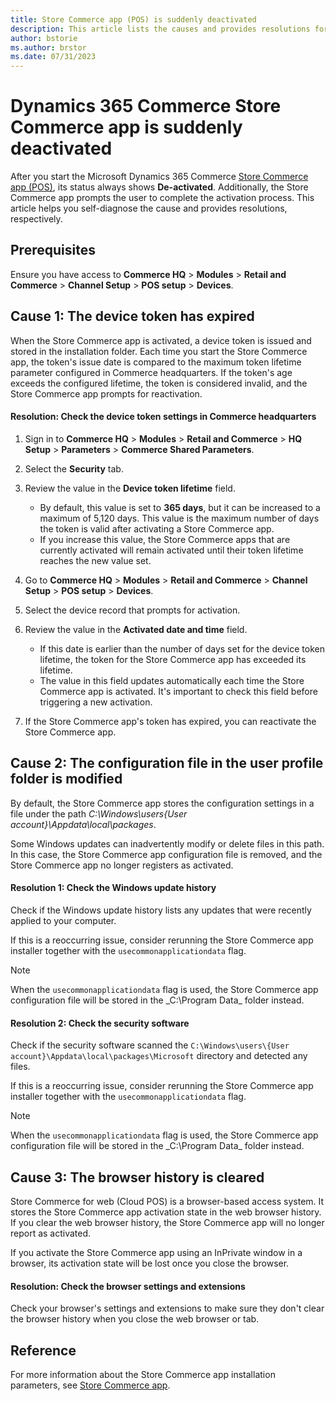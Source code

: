 ```yaml
---
title: Store Commerce app (POS) is suddenly deactivated
description: This article lists the causes and provides resolutions for the issue that the Store Commerce app (POS) is deactivated.
author: bstorie
ms.author: brstor
ms.date: 07/31/2023
---
```

# Dynamics 365 Commerce Store Commerce app is suddenly deactivated

After you start the Microsoft Dynamics 365 Commerce [Store Commerce app (POS)](/dynamics365/commerce/dev-itpro/store-commerce), its status always shows **De-activated**. Additionally, the Store Commerce app prompts the user to complete the activation process. This article helps you self-diagnose the cause and provides resolutions, respectively.

## Prerequisites

Ensure you have access to **Commerce HQ** > **Modules** > **Retail and Commerce** > **Channel Setup** > **POS setup** > **Devices**.

## Cause 1: The device token has expired

When the Store Commerce app is activated, a device token is issued and stored in the installation folder. Each time you start the Store Commerce app, the token's issue date is compared to the maximum token lifetime parameter configured in Commerce headquarters.  If the token's age exceeds the configured lifetime, the token is considered invalid, and the Store Commerce app prompts for reactivation.

#### Resolution: Check the device token settings in Commerce headquarters

1. Sign in to **Commerce HQ** > **Modules** > **Retail and Commerce** > **HQ Setup** > **Parameters** > **Commerce Shared Parameters**.
2. Select the **Security** tab.
3. Review the value in the **Device token lifetime** field.

     - By default, this value is set to **365 days**, but it can be increased to a maximum of 5,120 days. This value is the maximum number of days the token is valid after activating a Store Commerce app.
     - If you increase this value, the Store Commerce apps that are currently activated will remain activated until their token lifetime reaches the new value set.

4. Go to **Commerce HQ** > **Modules** > **Retail and Commerce** > **Channel Setup** > **POS setup** > **Devices**.
5. Select the device record that prompts for activation.
6. Review the value in the **Activated date and time** field.

    - If this date is earlier than the number of days set for the device token lifetime, the token for the Store Commerce app has exceeded its lifetime.
    - The value in this field updates automatically each time the Store Commerce app is activated. It's important to check this field before triggering a new activation.

7. If the Store Commerce app's token has expired, you can reactivate the Store Commerce app.

## Cause 2: The configuration file in the user profile folder is modified

By default, the Store Commerce app stores the configuration settings in a file under the path _C:\Windows\users\{User account}\Appdata\local\packages_.

Some Windows updates can inadvertently modify or delete files in this path. In this case, the Store Commerce app configuration file is removed, and the Store Commerce app no longer registers as activated.

#### Resolution 1: Check the Windows update history

Check if the Windows update history lists any updates that were recently applied to your computer.

If this is a reoccurring issue, consider rerunning the Store Commerce app installer together with the `usecommonapplicationdata` flag.

> [!NOTE]
> When the `usecommonapplicationdata` flag is used, the Store Commerce app configuration file will be stored in the _C:\Program Data\_ folder instead.

#### Resolution 2: Check the security software

Check if the security software scanned the `C:\Windows\users\{User account}\Appdata\local\packages\Microsoft` directory and detected any files.

If this is a reoccurring issue, consider rerunning the Store Commerce app installer together with the `usecommonapplicationdata` flag.

> [!NOTE]
> When the `usecommonapplicationdata` flag is used, the Store Commerce app configuration file will be stored in the _C:\Program Data\_ folder instead.

## Cause 3: The browser history is cleared

Store Commerce for web (Cloud POS) is a browser-based access system. It stores the Store Commerce app activation state in the web browser history. If you clear the web browser history, the Store Commerce app will no longer report as activated.

If you activate the Store Commerce app using an InPrivate window in a browser, its activation state will be lost once you close the browser. 

#### Resolution: Check the browser settings and extensions

Check your browser's settings and extensions to make sure they don't clear the browser history when you close the web browser or tab.

## Reference

For more information about the Store Commerce app installation parameters, see [Store Commerce app](/dynamics365/commerce/dev-itpro/store-commerce).
